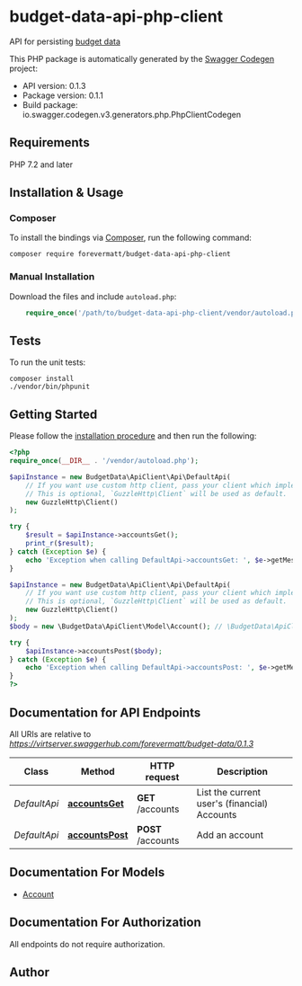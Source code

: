 # budget-data-api-php-client
API for persisting [budget data](https://github.com/forevermatt/budget-data)

This PHP package is automatically generated by the 
[Swagger Codegen](https://github.com/swagger-api/swagger-codegen) project:

- API version: 0.1.3
- Package version: 0.1.1
- Build package: io.swagger.codegen.v3.generators.php.PhpClientCodegen

## Requirements

PHP 7.2 and later

## Installation & Usage
### Composer

To install the bindings via [Composer](http://getcomposer.org/), run the
following command:

```
composer require forevermatt/budget-data-api-php-client
```

### Manual Installation

Download the files and include `autoload.php`:

```php
    require_once('/path/to/budget-data-api-php-client/vendor/autoload.php');
```

## Tests

To run the unit tests:

```
composer install
./vendor/bin/phpunit
```

## Getting Started

Please follow the [installation procedure](#installation--usage) and then run the following:

```php
<?php
require_once(__DIR__ . '/vendor/autoload.php');

$apiInstance = new BudgetData\ApiClient\Api\DefaultApi(
    // If you want use custom http client, pass your client which implements `GuzzleHttp\ClientInterface`.
    // This is optional, `GuzzleHttp\Client` will be used as default.
    new GuzzleHttp\Client()
);

try {
    $result = $apiInstance->accountsGet();
    print_r($result);
} catch (Exception $e) {
    echo 'Exception when calling DefaultApi->accountsGet: ', $e->getMessage(), PHP_EOL;
}

$apiInstance = new BudgetData\ApiClient\Api\DefaultApi(
    // If you want use custom http client, pass your client which implements `GuzzleHttp\ClientInterface`.
    // This is optional, `GuzzleHttp\Client` will be used as default.
    new GuzzleHttp\Client()
);
$body = new \BudgetData\ApiClient\Model\Account(); // \BudgetData\ApiClient\Model\Account | 

try {
    $apiInstance->accountsPost($body);
} catch (Exception $e) {
    echo 'Exception when calling DefaultApi->accountsPost: ', $e->getMessage(), PHP_EOL;
}
?>
```

## Documentation for API Endpoints

All URIs are relative to *https://virtserver.swaggerhub.com/forevermatt/budget-data/0.1.3*

Class | Method | HTTP request | Description
------------ | ------------- | ------------- | -------------
*DefaultApi* | [**accountsGet**](docs/Api/DefaultApi.md#accountsget) | **GET** /accounts | List the current user&#x27;s (financial) Accounts
*DefaultApi* | [**accountsPost**](docs/Api/DefaultApi.md#accountspost) | **POST** /accounts | Add an account

## Documentation For Models

 - [Account](docs/Model/Account.md)

## Documentation For Authorization

 All endpoints do not require authorization.


## Author



